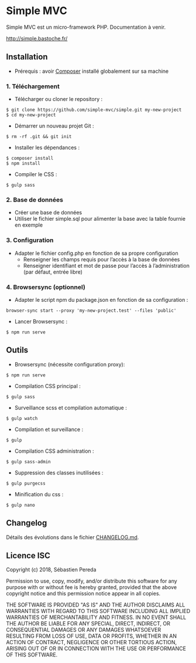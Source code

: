 # Simple MVC

Simple MVC est un micro-framework PHP. Documentation à venir.

http://simple.bastoche.fr/

## Installation
- Prérequis : avoir [Composer](https://getcomposer.org/doc/00-intro.md) installé globalement sur sa machine

### 1. Téléchargement
- Télécharger ou cloner le repository :
```
$ git clone https://github.com/simple-mvc/simple.git my-new-project
$ cd my-new-project
```
- Démarrer un nouveau projet Git :
```
$ rm -rf .git && git init
```
- Installer les dépendances :
```
$ composer install
$ npm install
```
- Compiler le CSS :
```
$ gulp sass
```

### 2. Base de données
- Créer une base de données
- Utiliser le fichier simple.sql pour alimenter la base avec la table fournie en exemple

### 3. Configuration
- Adapter le fichier config.php en fonction de sa propre configuration
    - Renseigner les champs requis pour l’accès à la base de données
    - Renseigner identifiant et mot de passe pour l’accès à l’administration (par défaut, entrée libre)

### 4. Browsersync (optionnel)
- Adapter le script npm du package.json en fonction de sa configuration :
```
browser-sync start --proxy 'my-new-project.test' --files 'public'
```
- Lancer Browsersync :
```
$ npm run serve
```

## Outils
- Browsersync (nécessite configuration proxy):
```
$ npm run serve
```
- Compilation CSS principal :
```
$ gulp sass
```
- Surveillance scss et compilation automatique :
```
$ gulp watch
```
- Compilation et surveillance :
```
$ gulp
```
- Compilation CSS administration :
```
$ gulp sass-admin
```
- Suppression des classes inutilisées :
```
$ gulp purgecss
```
- Minification du css :
```
$ gulp nano
```

## Changelog
Détails des évolutions dans le fichier [CHANGELOG.md](https://github.com/simple-cms/simple/blob/master/CHANGELOG.md).

## Licence ISC
Copyright (c) 2018, Sébastien Pereda

Permission to use, copy, modify, and/or distribute this software for any
purpose with or without fee is hereby granted, provided that the above
copyright notice and this permission notice appear in all copies.

THE SOFTWARE IS PROVIDED "AS IS" AND THE AUTHOR DISCLAIMS ALL WARRANTIES
WITH REGARD TO THIS SOFTWARE INCLUDING ALL IMPLIED WARRANTIES OF
MERCHANTABILITY AND FITNESS. IN NO EVENT SHALL THE AUTHOR BE LIABLE FOR
ANY SPECIAL, DIRECT, INDIRECT, OR CONSEQUENTIAL DAMAGES OR ANY DAMAGES
WHATSOEVER RESULTING FROM LOSS OF USE, DATA OR PROFITS, WHETHER IN AN
ACTION OF CONTRACT, NEGLIGENCE OR OTHER TORTIOUS ACTION, ARISING OUT OF
OR IN CONNECTION WITH THE USE OR PERFORMANCE OF THIS SOFTWARE.
